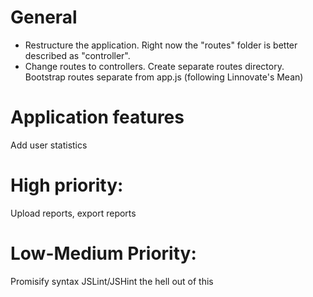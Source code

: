 General
=======
* Restructure the application. Right now the "routes" folder is better described as "controller".
* Change routes to controllers. Create separate routes directory. Bootstrap routes separate from app.js
    (following Linnovate's Mean)

Application features
====================
Add user statistics

High priority:
==============
Upload reports, export reports

Low-Medium Priority:
====================
Promisify syntax
JSLint/JSHint the hell out of this